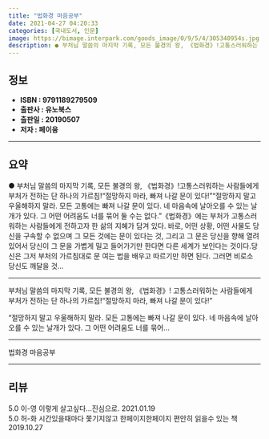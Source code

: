 ```yaml
---
title: "법화경 마음공부"
date: 2021-04-27 04:20:33
categories: [국내도서, 인문]
image: https://bimage.interpark.com/goods_image/0/9/5/4/305340954s.jpg
description: ● 부처님 말씀의 마지막 기록, 모든 불경의 왕, 《법화경》!고통스러워하는 사람들에게 부처가 전하는 단 하나의 가르침!“절망하지 마라, 빠져 나갈 문이 있다!”“절망하지 말고 우울해하지 말라. 모든 고통에는 빠져 나갈 문이 있다. 네 마음속에 날아오를 수 있는 날개가 있다. 그 어떤
---
```


## **정보**

- **ISBN : 9791189279509**
- **출판사 : 유노북스**
- **출판일 : 20190507**
- **저자 : 페이융**

------



## **요약**

●  부처님 말씀의 마지막 기록, 모든 불경의 왕, 《법화경》!고통스러워하는 사람들에게 부처가 전하는 단 하나의 가르침!“절망하지 마라, 빠져 나갈 문이 있다!”“절망하지 말고 우울해하지 말라. 모든 고통에는 빠져 나갈 문이 있다. 네 마음속에 날아오를 수 있는 날개가 있다. 그 어떤 어려움도 너를 묶어 둘 수는 없다.”《법화경》에는 부처가 고통스러워하는 사람들에게 전하고자 한 삶의 지혜가 담겨 있다. 바로, 어떤 상황, 어떤 사물도 당신을 구속할 수 없으며 그 모든 것에는 문이 있다는 것, 그리고 그 문은 당신을 향해 열려 있어서 당신이 그 문을 가볍게 밀고 들어가기만 한다면 다른 세계가 보인다는 것이다.당신은 그저 부처의 가르침대로 문 여는 법을 배우고 따르기만 하면 된다. 그러면 비로소 당신도 깨달을 것...

------

부처님 말씀의 마지막 기록, 모든 불경의 왕, 《법화경》!
고통스러워하는 사람들에게 부처가 전하는 단 하나의 가르침!“절망하지 마라, 빠져 나갈 문이 있다!”

“절망하지 말고 우울해하지 말라. 모든 고통에는 빠져 나갈 문이 있다. 네 마음속에 날아오를 수 있는 날개가 있다. 그 어떤 어려움도 너를 묶어... 

------


법화경 마음공부 

------


## **리뷰** 

5.0 이-영 이렇게 살고싶다...진심으로. 2021.01.19 <br/>5.0 허-화 시간있을때마다 쫓기지않고 한페이지한페이지 편안히 읽을수 있는 책 2019.10.27 <br/>